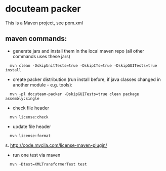 # docuteam packer

This is a Maven project, see pom.xml


## maven commands:

- generate jars and install them in the local maven repo (all other commands uses these jars)
```
  mvn clean -DskipUnitTests=true -DskipITs=true -DskipGUITests=true install
```

- create packer distribution (run install before, if java classes changed in another module - e.g. tools):
```
  mvn -pl docuteam-packer -DskipGUITests=true clean package assembly:single
```

- check file header
```
  mvn license:check
```

- update file header
```
  mvn license:format
```
  s. http://code.mycila.com/license-maven-plugin/

- run one test via maven
```
  mvn -Dtest=XMLTransformerTest test
```
